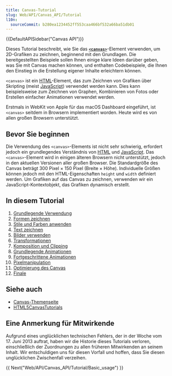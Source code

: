```yaml
---
title: Canvas-Tutorial
slug: Web/API/Canvas_API/Tutorial
l10n:
  sourceCommit: b280ea1234452ff553caa466bf532a66ba51db01
---
```


{{DefaultAPISidebar("Canvas API")}}

Dieses Tutorial beschreibt, wie Sie das [**`<canvas>`**](/de/docs/Web/HTML/Element/canvas)-Element verwenden, um 2D-Grafiken zu zeichnen, beginnend mit den Grundlagen. Die bereitgestellten Beispiele sollen Ihnen einige klare Ideen darüber geben, was Sie mit Canvas machen können, und enthalten Codebeispiele, die Ihnen den Einstieg in die Erstellung eigener Inhalte erleichtern können.

`<canvas>` ist ein [HTML](/de/docs/Web/HTML)-Element, das zum Zeichnen von Grafiken über Skripting (meist [JavaScript](/de/docs/Glossary/JavaScript)) verwendet werden kann. Dies kann beispielsweise zum Zeichnen von Graphen, Kombinieren von Fotos oder Erstellen einfacher Animationen verwendet werden.

Erstmals in WebKit von Apple für das macOS Dashboard eingeführt, ist `<canvas>` seitdem in Browsern implementiert worden. Heute wird es von allen großen Browsern unterstützt.

## Bevor Sie beginnen

Die Verwendung des `<canvas>`-Elements ist nicht sehr schwierig, erfordert jedoch ein grundlegendes Verständnis von [HTML](/de/docs/Web/HTML) und [JavaScript](/de/docs/Web/JavaScript). Das `<canvas>`-Element wird in einigen älteren Browsern nicht unterstützt, jedoch in den aktuellen Versionen aller großen Browser. Die Standardgröße des Canvas beträgt 300 Pixel × 150 Pixel (Breite × Höhe). Individuelle Größen können jedoch mit den HTML-Eigenschaften `height` und `width` definiert werden. Um Grafiken auf das Canvas zu zeichnen, verwenden wir ein JavaScript-Kontextobjekt, das Grafiken dynamisch erstellt.

## In diesem Tutorial

1. [Grundlegende Verwendung](/de/docs/Web/API/Canvas_API/Tutorial/Basic_usage)
2. [Formen zeichnen](/de/docs/Web/API/Canvas_API/Tutorial/Drawing_shapes)
3. [Stile und Farben anwenden](/de/docs/Web/API/Canvas_API/Tutorial/Applying_styles_and_colors)
4. [Text zeichnen](/de/docs/Web/API/Canvas_API/Tutorial/Drawing_text)
5. [Bilder verwenden](/de/docs/Web/API/Canvas_API/Tutorial/Using_images)
6. [Transformationen](/de/docs/Web/API/Canvas_API/Tutorial/Transformations)
7. [Komposition und Clipping](/de/docs/Web/API/Canvas_API/Tutorial/Compositing)
8. [Grundlegende Animationen](/de/docs/Web/API/Canvas_API/Tutorial/Basic_animations)
9. [Fortgeschrittene Animationen](/de/docs/Web/API/Canvas_API/Tutorial/Advanced_animations)
10. [Pixelmanipulation](/de/docs/Web/API/Canvas_API/Tutorial/Pixel_manipulation_with_canvas)
11. [Optimierung des Canvas](/de/docs/Web/API/Canvas_API/Tutorial/Optimizing_canvas)
12. [Finale](/de/docs/Web/API/Canvas_API/Tutorial/Finale)

## Siehe auch

- [Canvas-Themenseite](/de/docs/Web/API/Canvas_API)
- [HTML5CanvasTutorials](https://www.html5canvastutorials.com/)

## Eine Anmerkung für Mitwirkende

Aufgrund eines unglücklichen technischen Fehlers, der in der Woche vom 17. Juni 2013 auftrat, haben wir die Historie dieses Tutorials verloren, einschließlich der Zuordnungen zu allen früheren Mitwirkenden an seinem Inhalt. Wir entschuldigen uns für diesen Vorfall und hoffen, dass Sie diesen unglücklichen Zwischenfall verzeihen.

{{ Next("Web/API/Canvas_API/Tutorial/Basic_usage") }}
